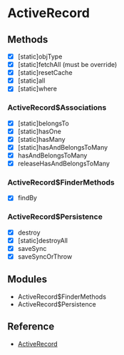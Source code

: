 # ActiveRecord

## Methods

- [x] [static]objType
- [x] [static]fetchAll (must be override)
- [x] [static]resetCache
- [x] [static]all
- [x] [static]where

### ActiveRecord$Associations

- [x] [static]belongsTo
- [x] [static]hasOne
- [x] [static]hasMany
- [x] [static]hasAndBelongsToMany
- [x] hasAndBelongsToMany
- [x] releaseHasAndBelongsToMany

### ActiveRecord$FinderMethods

- [x] findBy

### ActiveRecord$Persistence

- [x] destroy
- [x] [static]destroyAll
- [x] saveSync
- [x] saveSyncOrThrow

## Modules

- ActiveRecord$FinderMethods
- ActiveRecord$Persistence

## Reference

- [ActiveRecord](https://api.rubyonrails.org/classes/ActiveRecord.html)
